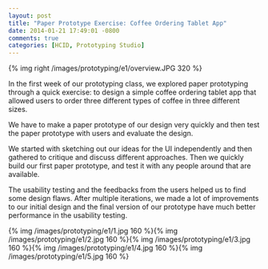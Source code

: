 ```yaml
---
layout: post
title: "Paper Prototype Exercise: Coffee Ordering Tablet App"
date: 2014-01-21 17:49:01 -0800
comments: true
categories: [HCID, Prototyping Studio]
---
```



{% img right /images/prototyping/e1/overview.JPG 320 %} 

In the first week of our prototyping class, we explored paper prototyping through a quick exercise: to design a simple coffee ordering tablet app that allowed users to order three different types of coffee in three different sizes.

We have to make a paper prototype of our design very quickly and then test the paper prototype with users and evaluate the design.

We started with sketching out our ideas for the UI independently and then gathered to critique and discuss different approaches. Then we quickly build our first paper prototype, and test it with any people around that are available. 

The usability testing and the feedbacks from the users helped us to find some design flaws. After multiple iterations, we made a lot of improvements to our initial design and the final version of our prototype have much better performance in the usability testing.


{% img /images/prototyping/e1/1.jpg 160 %}{% img /images/prototyping/e1/2.jpg 160 %}{% img /images/prototyping/e1/3.jpg 160 %}{% img /images/prototyping/e1/4.jpg 160 %}{% img /images/prototyping/e1/5.jpg 160 %}

